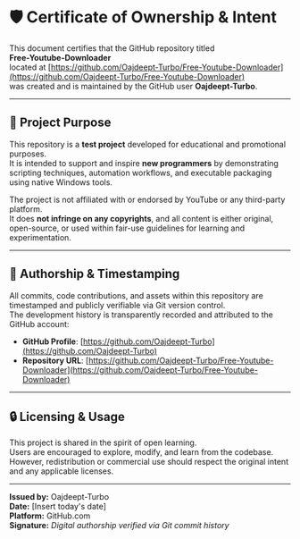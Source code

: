 # 🛡️ Certificate of Ownership & Intent

This document certifies that the GitHub repository titled  
**Free-Youtube-Downloader**  
located at [https://github.com/Oajdeept-Turbo/Free-Youtube-Downloader](https://github.com/Oajdeept-Turbo/Free-Youtube-Downloader)  
was created and is maintained by the GitHub user **Oajdeept-Turbo**.

---

## 📜 Project Purpose

This repository is a **test project** developed for educational and promotional purposes.  
It is intended to support and inspire **new programmers** by demonstrating scripting techniques, automation workflows, and executable packaging using native Windows tools.

The project is not affiliated with or endorsed by YouTube or any third-party platform.  
It does **not infringe on any copyrights**, and all content is either original, open-source, or used within fair-use guidelines for learning and experimentation.

---

## 🧾 Authorship & Timestamping

All commits, code contributions, and assets within this repository are timestamped and publicly verifiable via Git version control.  
The development history is transparently recorded and attributed to the GitHub account:

- **GitHub Profile**: [https://github.com/Oajdeept-Turbo](https://github.com/Oajdeept-Turbo)
- **Repository URL**: [https://github.com/Oajdeept-Turbo/Free-Youtube-Downloader](https://github.com/Oajdeept-Turbo/Free-Youtube-Downloader)

---

## 🔒 Licensing & Usage

This project is shared in the spirit of open learning.  
Users are encouraged to explore, modify, and learn from the codebase.  
However, redistribution or commercial use should respect the original intent and any applicable licenses.

---

**Issued by:** Oajdeept-Turbo  
**Date:** [Insert today's date]  
**Platform:** GitHub.com  
**Signature:** _Digital authorship verified via Git commit history_

